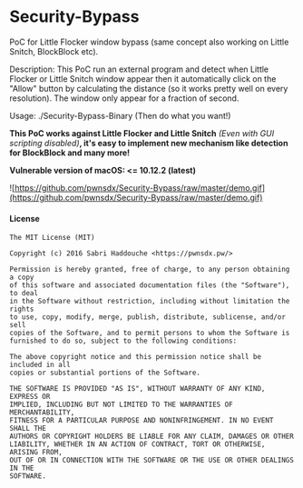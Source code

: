 # Security-Bypass
PoC for Little Flocker window bypass (same concept also working on Little Snitch, BlockBlock etc).

Description: This PoC run an external program and detect when Little Flocker or Little Snitch window appear then it automatically click on the "Allow" button by calculating the distance (so it works pretty well on every resolution). The window only appear for a fraction of second.

Usage: ./Security-Bypass-Binary (Then do what you want!)

**This PoC works against Little Flocker and Little Snitch** *(Even with GUI scripting disabled)***, it's easy to implement new mechanism like detection for BlockBlock and many more!**

**Vulnerable version of macOS: <= 10.12.2 (latest)**

![https://github.com/pwnsdx/Security-Bypass/raw/master/demo.gif](https://github.com/pwnsdx/Security-Bypass/raw/master/demo.gif)

#### License

```
The MIT License (MIT)

Copyright (c) 2016 Sabri Haddouche <https://pwnsdx.pw/>

Permission is hereby granted, free of charge, to any person obtaining a copy
of this software and associated documentation files (the "Software"), to deal
in the Software without restriction, including without limitation the rights
to use, copy, modify, merge, publish, distribute, sublicense, and/or sell
copies of the Software, and to permit persons to whom the Software is
furnished to do so, subject to the following conditions:

The above copyright notice and this permission notice shall be included in all
copies or substantial portions of the Software.

THE SOFTWARE IS PROVIDED "AS IS", WITHOUT WARRANTY OF ANY KIND, EXPRESS OR
IMPLIED, INCLUDING BUT NOT LIMITED TO THE WARRANTIES OF MERCHANTABILITY,
FITNESS FOR A PARTICULAR PURPOSE AND NONINFRINGEMENT. IN NO EVENT SHALL THE
AUTHORS OR COPYRIGHT HOLDERS BE LIABLE FOR ANY CLAIM, DAMAGES OR OTHER
LIABILITY, WHETHER IN AN ACTION OF CONTRACT, TORT OR OTHERWISE, ARISING FROM,
OUT OF OR IN CONNECTION WITH THE SOFTWARE OR THE USE OR OTHER DEALINGS IN THE
SOFTWARE.
```
